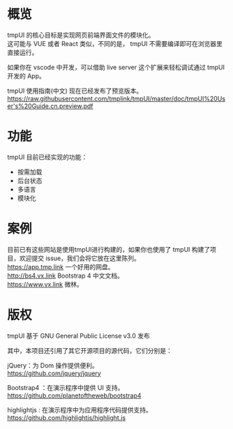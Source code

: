 # 概览   
tmpUI 的核心目标是实现网页前端界面文件的模块化。   
这可能与 VUE 或者 React 类似，不同的是， tmpUI 不需要编译即可在浏览器里直接运行。 
   
如果你在 vscode 中开发，可以借助 live server 这个扩展来轻松调试通过 tmpUI 开发的 App。  

tmpUI 使用指南(中文) 现在已经发布了预览版本。  
https://raw.githubusercontent.com/tmplink/tmpUI/master/doc/tmpUI%20User's%20Guide.cn.preview.pdf


# 功能
tmpUI 目前已经实现的功能：

* 按需加载
* 后台状态
* 多语言
* 模块化

# 案例

目前已有这些网站是使用tmpUI进行构建的，如果你也使用了 tmpUI 构建了项目，欢迎提交 issue，我们会将它放在这里陈列。  
https://app.tmp.link 一个好用的网盘。  
http://bs4.vx.link Bootstrap 4 中文文档。  
https://www.vx.link 微林。  

# 版权

tmpUI 基于 GNU General Public License v3.0 发布  

其中，本项目还引用了其它开源项目的源代码，它们分别是：

jQuery：为 Dom 操作提供便利。   
https://github.com/jquery/jquery

Bootstrap4 ：在演示程序中提供 UI 支持。   
https://github.com/planetoftheweb/bootstrap4   

highlightjs : 在演示程序中为应用程序代码提供支持。   
https://github.com/highlightjs/highlight.js
